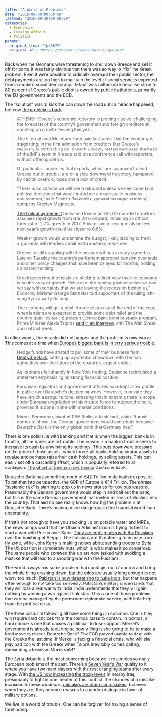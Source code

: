 ```yaml
---
title: "A World of Problems"
date: "2016-09-30T00:00:00"
lastmod: "2016-09-30T00:00:00"
categories:
  - Economics
  - Foreign Affairs
  - Politics
params:
  original_slug: "?p=8679"
  original_url: "https://thezman.com/wordpress/?p=8679"
---
```


Back when the Germans were threatening to shut down Greece and sell it
off for parts, it was fairly obvious that there was no way to “fix” the
Greek problem. Even it were possible to radically overhaul their public
sector, the debt payments are too high to maintain the level of social
services expected from a modern social democracy. Default was
unthinkable because close to 80 percent of Greece’s public debt is owned
by public institutions, primarily the EU governments and the ECB.

The “solution” was to kick the can down the road until a miracle
happened, but now <a
href="http://www.wsj.com/articles/worries-grow-over-greek-economic-forecast-1474994612"
target="_blank">the problem is back</a>.

> ATHENS—Greece’s economic recovery is proving elusive, challenging the
> forecasts of the country’s government and foreign creditors still
> counting on growth reviving this year.
>
> The International Monetary Fund said last week  that the economy is
> stagnating, in the first admission from creditors that Greece’s
> recovery is off track again. Growth will only restart next year, the
> head of the IMF’s team in Greece said on a conference call with
> reporters, without offering details.
>
> Of particular concern is that exports, which are supposed to lead
> Greece out of trouble, are on a slow downward trajectory, hampered by
> capital controls, taxes and a lack of credit.
>
> “There is no chance we will see a rebound unless we see some bold
> political decisions that would introduce a more stable business
> environment,” said Dimitris Tsakonitis, general manager at mining
> company Grecian Magnesite.
>
> <a
> href="http://blogs.wsj.com/briefly/2016/05/25/how-greece-got-another-debt-deal-the-short-answer/"
> class="icon none">The bailout agreement</a> between Greece and its
> German-led creditors assumes rapid growth from late 2016 onward,
> including an official forecast of 2.7% growth in 2017. Private-sector
> economists believe next year’s growth could be closer to 0.6%.
>
> Weaker growth would undermine the budget, likely leading to fresh
> arguments with lenders about extra austerity measures.
>
> Greece is still grappling with the measures it has already agreed to.
> Late on Tuesday the country’s parliament approved pension overhauls
> and other policy changes that have been delayed for months, holding up
> bailout funding.
>
> Greek government officials are sticking to their view that the economy
> is on the cusp of growth. “We are at the turning point at which we can
> we say with certainty that we are leaving the recession behind us,”
> Economy Minister George Stathakis told supporters of the ruling
> left-wing Syriza party Sunday.
>
> The economy will get a push from investors as of the end of the year,
> when lenders are expected to provide some debt relief and the country
> qualifies for a European Central Bank bond buyback program, Prime
> Minister Alexis Tsipras <a
> href="http://blogs.wsj.com/brussels/2016/09/23/greeces-tsipras-urges-eu-countries-to-keep-their-promises/"
> class="icon none">said in an interview</a> with The Wall Street
> Journal last week.

In other words, the miracle did not happen and the problem is now worse.
This comes at a time when <a
href="https://www.ft.com/content/42ec5f88-8620-11e6-a29c-6e7d9515ad15"
target="_blank">Europe’s biggest bank is in very serious trouble</a>.

> Hedge funds have started to pull some of their business from
> <a href="http://markets.ft.com/data/equities/tearsheet/summary?s=de:DBK"
> data-symbol="de:DBK" data-trackable="link">Deutsche Bank</a>, setting
> up a potential showdown with German authorities over the future of the
> country’s largest lender.
>
> As its shares fell sharply in New York trading, Deutsche recirculated
> a statement emphasising its strong financial position.
>
> European regulators and government officials have kept a low profile
> in public over Deutsche’s deepening woes. However, in private they
> have struck a sanguine tone, stressing that in extremis there is scope
> under European regulation to inject state funds to support the bank,
> provided it is done in line with market conditions.
>
> Marcel Fratzscher, head of DIW Berlin, a think-tank, said: “If push
> comes to shove, the German government would contribute because
> Deutsche Bank is the only global bank that Germany has.”

There is one solid rule with banking and that is when the biggest bank
is in trouble, all the banks are in trouble. The reason is a bank in
trouble seeks to increase its cash by unwinding its holdings. This puts
downward pressure on the price of those assets, which forces all banks
holding similar assets to revalue and perhaps raise their cash holdings,
by selling assets. This can easily set off a cascading effect, which is
popularly referred to as contagion. <a
href="http://www.wsj.com/articles/the-ghost-of-lehman-brothers-haunts-deutsche-bank-1475193863"
target="_blank">The ghost of Lehman now haunts</a> Deutsche Bank.

Deutsche Bank has something north of €42 Trillion in derivative
exposure. To put that into perspective, the GDP of Europe is €14
Trillion. The phrase “systemic risk” is starting to pop up in news
stories for obvious reasons. Presumably the German government would step
in and bail out the bank, but this is the same German government that
invited millions of Muslims into the country. That and no one really
knows how big the problem is at Deutsche Bank. There’s nothing more
dangerous in the financial world than uncertainty.

If that’s not enough to have you stocking up on potable water and MRE’s,
the news brings word that the Obama Administration is trying its best to
start a war with Russia over Syria. <a
href="http://www.reuters.com/article/us-mideast-crisis-syria-idUSKCN11Z1IY"
target="_blank">They are ending talks with the Russians</a> over the
bombing of Aleppo. The Russians are threatening to impose a no-fly zone,
while John Kerry is making noises about sending troops to Syria. <a
href="http://foreignpolicy.com/2016/09/21/obamas-syria-strategy-is-the-definition-of-insanity/"
target="_blank">The US position is completely nuts</a>, which is what
makes it so dangerous. The same people who screwed this up are now
tasked with avoiding a mistake that will lead to a shooting war with the
Russians.

The world always has some problem that could get out of control and
bring the whole thing crashing down, but the odds are usually long
enough to not worry too much. <a
href="https://www.thesun.co.uk/news/1883306/pakistan-threatens-to-destroy-india-with-nuclear-bomb-as-atomic-enemies-edge-to-the-brink-of-war/"
target="_blank">Pakistan is now threatening to nuke India</a>, but that
happens often enough to not take too seriously. Pakistan’s military
understands that they will lose a real war with India. India understands
that they will gain nothing by winning a war against Pakistan. This is
one of those problems that can be managed by the permanent diplomatic
service, with little help from the political class.

The three crisis I’m following all have some things in common. One is
they will require hard choices from the political class to contain. In
politics, a hard choice is one that causes a politician to lose support.
Merkel’s government is already teetering so how willing is she going to
be to make a bold move to rescue Deutsche Bank? The ECB proved unable to
deal with the Greeks the last time. If Merkel is facing a financial
crisis, who will she play bad cop with the Greeks when Tsipris
inevitably comes calling, demanding a break on Greek debt?

The Syria debacle is the most concerning because it resembles so many
European problems of the past. There’s a <a
href="https://www.yahoo.com/news/us-prepared-send-more-troops-iraq-mosul-offensive-135438730.html"
target="_blank">Seven Year’s War</a> quality to it where you have two
main players with the rest changing teams after every stage. With <a
href="https://www.yahoo.com/news/us-prepared-send-more-troops-iraq-mosul-offensive-135438730.html"
target="_blank">the US now increasing the troop levels</a> in nearby
Iraq, presumably to fight in one theater of this conflict, the chances
of a mistake increase. In these situations, <a
href="http://www.foxnews.com/world/2016/09/20/un-halts-all-convoys-in-syria-after-attack-on-aid-trucks.html"
target="_blank">mistakes are often not mistakes</a>, but even when they
are, they become reasons to abandon dialogue in favor of military
options.

We live in a world of trouble. One can be forgiven for having a sense of
foreboding.
